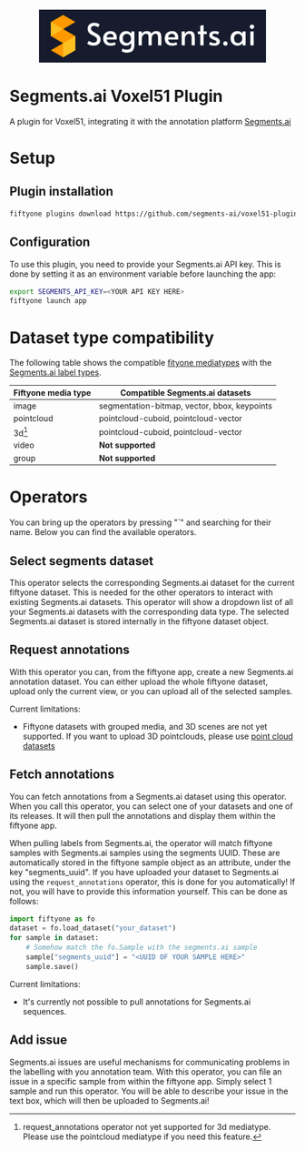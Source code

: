 <p align="center">
    <br>
        <img src="assets/logo_no_shadow-with_text-blue_background.png" width="400"/>
    <br>
<p>

# Segments.ai Voxel51 Plugin

A plugin for Voxel51, integrating it with the annotation platform [Segments.ai](https://segments.ai)

# Setup
## Plugin installation

```bash
fiftyone plugins download https://github.com/segments-ai/voxel51-plugin
```

## Configuration

To use this plugin, you need to provide your Segments.ai API key. This is done by setting it as an environment variable before launching the app:
```bash
export SEGMENTS_API_KEY=<YOUR API KEY HERE>
fiftyone launch app
```

# Dataset type compatibility

The following table shows the compatible [fityone mediatypes](https://docs.voxel51.com/user_guide/using_datasets.html#using-media-type) with the [Segments.ai label types](https://docs.segments.ai/reference/sample-and-label-types).

| Fiftyone media type | Compatible Segments.ai datasets              |
| --------------------| ---------------------------------------------|
| image               | segmentation-bitmap, vector, bbox, keypoints |
| pointcloud          | pointcloud-cuboid, pointcloud-vector         |
| 3d[^1]              | pointcloud-cuboid, pointcloud-vector         |
| video               | **Not supported**                            |
| group               | **Not supported**                            |

[^1]: request_annotations operator not yet supported for 3d mediatype. Please use the pointcloud mediatype if you need this feature.

# Operators
You can bring up the operators by pressing "`" and searching for their name. Below you can find the available operators.

## Select segments dataset

This operator selects the corresponding Segments.ai dataset for the current fiftyone dataset. This is needed for the other operators to interact with existing Segments.ai datasets. This operator will show a dropdown list of all your Segments.ai datasets with the corresponding data type. The selected Segments.ai dataset is stored internally in the fiftyone dataset object.

## Request annotations

With this operator you can, from the fiftyone app, create a new Segments.ai annotation dataset. You can either upload the whole fiftyone dataset, upload only the current view, or you can upload all of the selected samples.

Current limitations:
 - Fiftyone datasets with grouped media, and 3D scenes are not yet supported. If you want to upload 3D pointclouds, please use [point cloud datasets](https://docs.voxel51.com/user_guide/using_datasets.html#point-cloud-datasets)


## Fetch annotations

You can fetch annotations from a Segments.ai dataset using this operator. When you call this operator, you can select one of your datasets and one of its releases. It will then pull the annotations and display them within the fiftyone app. 

When pulling labels from Segments.ai, the operator will match fiftyone samples with Segments.ai samples using the segments UUID. These are automatically stored in the fiftyone sample object as an attribute, under the key "segments_uuid". If you have uploaded your dataset to Segments.ai using the `request_annotations` operator, this is done for you automatically! If not, you will have to provide this information yourself. This can be done as follows:

```python
import fiftyone as fo
dataset = fo.load_dataset("your_dataset")
for sample in dataset:
    # Somehow match the fo.Sample with the segments.ai sample
    sample["segments_uuid"] = "<UUID OF YOUR SAMPLE HERE>"
    sample.save()
```

Current limitations:
 - It's currently not possible to pull annotations for Segments.ai sequences.

## Add issue

Segments.ai issues are useful mechanisms for communicating problems in the labelling with you annotation team. With this operator, you can file an issue in a specific sample from within the fiftyone app. Simply select 1 sample and run this operator. You will be able to describe your issue in the text box, which will then be uploaded to Segments.ai! 